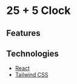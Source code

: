 # 25 + 5 Clock

## Features

## Technologies

-   [React](https://reactjs.org/)
-   [Tailwind CSS](https://tailwindcss.com/)
